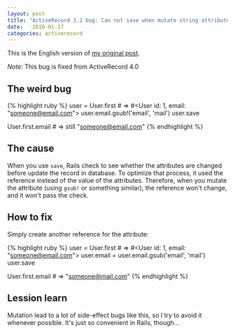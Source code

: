 ```yaml
---
layout: post
title: "ActiveRecord 3.2 bug: Can not save when mutate string attribute"
date:   2016-01-17
categories: activerecord
---
```


This is the English version of [my original post][original-kipalog-post].

*Note*: This bug is fixed from ActiveRecord 4.0

## The weird bug

{% highlight ruby %}
user = User.first # => #<User id: 1, email: "someone@email.com">
user.email.gsub!('email', 'mail')
user.save

User.first.email # => still "someone@email.com"
{% endhighlight %}

## The cause

When you use `save`, Rails check to see whether the attributes are changed
before update the record in database.  To optimize that process, it used
the reference instead of the value of the attributes. Therefore, when you
mutate the attribute (using `gsub!` or something similar), the reference
won't change, and it won't pass the check.

## How to fix

Simply create another reference for the attribute:

{% highlight ruby %}
user = User.first # => #<User id: 1, email: "someone@email.com">
user.email = user.email.gsub('email', 'mail')
user.save

User.first.email # => "someone@mail.com"
{% endhighlight %}

## Lession learn

Mutation lead to a lot of side-effect bugs like this, so I try to avoid it
whenever possible. It's just so convenient in Rails, though...

[original-kipalog-post]: http://kipalog.com/posts/Workaround-cho-loi-khong-luu-duoc-mutate-string-trong-activerecord
